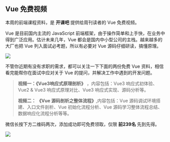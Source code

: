 ## Vue 免费视频

本周的前端课程资料，是 **开课吧** 提供给周刊读者的 Vue 免费视频。

Vue 是目前国内主流的 JavaScript 前端框架，由于操作简单和上手快，在业务中得到广泛应用。估计未来几年，Vue 都会是国内中小型公司的主栈。越来越多的大厂也把  Vue  列入面试必考题，所以有必要对 Vue 源码仔细研读，搞懂原理。

![](https://cdn.beekka.com/blogimg/asset/202005/bg2020051301.jpg)

不管你近期有没有求职的需求，都可以关注一下下面的两份免费 Vue 资料，相信看完能帮你在面试中应对关于 Vue 的提问，并解决工作中遇到的开发问题。 

> **视频一：《Vue3响应式原理剖析》** ，内容包括：Vue3 响应式初体验、Vue2 & Vue3 响应式原理对比、Vue3 响应式实现、源码分析等。
> 
> **视频二： 《Vue 源码剖析之整体流程》**,内容包括：Vue 源码调试环境搭建、入口文件剖析、Vue 初始化流程分析、Vue 源码学习整体流程总结、数据响应化流程分析等等。

微信长按下方二维码两次，添加成功即可免费领取，仅限 **前239名** 先到先得。

![](https://cdn.beekka.com/blogimg/asset/202005/bg2020051302.jpg)


